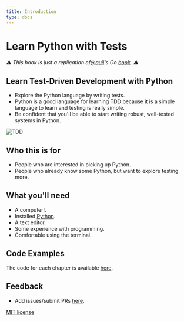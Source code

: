```yaml
---
title: Introduction
type: docs
---
```


# Learn Python with Tests

_⚠️ This book is just a replication of[@quii](https://twitter.com/quii)'s Go [book](https://quii.gitbook.io/learn-go-with-tests). ⚠️_

## Learn Test-Driven Development with Python

* Explore the Python language by writing tests.
* Python is a good language for learning TDD because it is a simple language to learn and testing is really simple.
* Be confident that you'll be able to start writing robust, well-tested systems in Python.

![TDD](/images/tdd.png)

## Who this is for

* People who are interested in picking up Python.
* People who already know some Python, but want to explore testing more.

## What you'll need
* A computer!.
* Installed [Python](/docs/before-start/install-python/).
* A text editor.
* Some experience with programming.
* Comfortable using the terminal.

## Code Examples

The code for each chapter is available [here](https://github.com/pmareke/learn-python-with-tests/tree/main/examples).

## Feedback

* Add issues/submit PRs [here](https://github.com/pmareke/learn-python-with-tests).

[MIT license](https://github.com/pmareke/learn-python-with-tests/blob/main/LICENSE.md)
